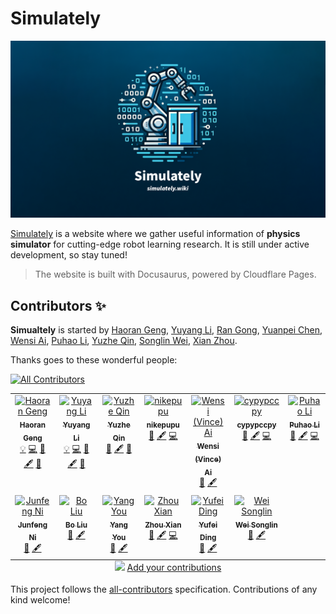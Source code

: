 # Simulately

![Teaser](assets/teaser.png)

[Simulately](https://simulately.wiki) is a website where we gather useful information of **physics simulator** for cutting-edge robot learning research. It is still under active development, so stay tuned!

> The website is built with Docusaurus, powered by Cloudflare Pages.

## Contributors ✨

**Simualtely** is started by [Haoran Geng](https://geng-haoran.github.io/), [Yuyang Li](https://yuyangli.com/), [Ran Gong](https://nikepupu.github.io/), [Yuanpei Chen](https://cypypccpy.github.io/), [Wensi Ai](https://wensi-ai.github.io), [Puhao Li](https://xiaoyao-li.github.io/), [Yuzhe Qin](https://yzqin.github.io/), [Songlin Wei](http://wei.songl.in/), [Xian Zhou](https://www.zhou-xian.com/).

Thanks goes to these wonderful people:
<!-- ALL-CONTRIBUTORS-BADGE:START - Do not remove or modify this section -->
[![All Contributors](https://img.shields.io/badge/all_contributors-13-orange.svg?style=flat-square)](#contributors-)
<!-- ALL-CONTRIBUTORS-BADGE:END -->

<!-- ALL-CONTRIBUTORS-LIST:START - Do not remove or modify this section -->
<!-- prettier-ignore-start -->
<!-- markdownlint-disable -->
<table>
  <tbody>
    <tr>
      <td align="center" valign="top" width="14.28%"><a href="https://geng-haoran.github.io/"><img src="https://avatars.githubusercontent.com/u/71596067?v=4?s=100" width="100px;" alt="Haoran Geng"/><br /><sub><b>Haoran Geng</b></sub></a><br /><a href="#example-geng-haoran" title="Examples">💡</a> <a href="https://github.com/geng-haoran/Simulately/commits?author=geng-haoran" title="Code">💻</a> <a href="https://github.com/geng-haoran/Simulately/commits?author=geng-haoran" title="Documentation">📖</a> <a href="#content-geng-haoran" title="Content">🖋</a> <a href="#blog-geng-haoran" title="Blogposts">📝</a></td>
      <td align="center" valign="top" width="14.28%"><a href="https://yuyangli.com/"><img src="https://avatars.githubusercontent.com/u/26186351?v=4?s=100" width="100px;" alt="Yuyang Li"/><br /><sub><b>Yuyang Li</b></sub></a><br /><a href="#example-YuyangLee" title="Examples">💡</a> <a href="https://github.com/geng-haoran/Simulately/commits?author=YuyangLee" title="Code">💻</a> <a href="https://github.com/geng-haoran/Simulately/commits?author=YuyangLee" title="Documentation">📖</a> <a href="#content-YuyangLee" title="Content">🖋</a> <a href="#blog-YuyangLee" title="Blogposts">📝</a></td>
      <td align="center" valign="top" width="14.28%"><a href="https://github.com/yzqin"><img src="https://avatars.githubusercontent.com/u/24649446?v=4?s=100" width="100px;" alt="Yuzhe Qin"/><br /><sub><b>Yuzhe Qin</b></sub></a><br /><a href="https://github.com/geng-haoran/Simulately/commits?author=yzqin" title="Documentation">📖</a> <a href="#content-yzqin" title="Content">🖋</a> <a href="#blog-yzqin" title="Blogposts">📝</a></td>
      <td align="center" valign="top" width="14.28%"><a href="https://github.com/nikepupu"><img src="https://avatars.githubusercontent.com/u/10679688?v=4?s=100" width="100px;" alt="nikepupu"/><br /><sub><b>nikepupu</b></sub></a><br /><a href="https://github.com/geng-haoran/Simulately/commits?author=nikepupu" title="Documentation">📖</a> <a href="#content-nikepupu" title="Content">🖋</a> <a href="https://github.com/geng-haoran/Simulately/commits?author=nikepupu" title="Code">💻</a></td>
      <td align="center" valign="top" width="14.28%"><a href="https://github.com/wensi-ai"><img src="https://avatars.githubusercontent.com/u/59036629?v=4?s=100" width="100px;" alt="Wensi (Vince) Ai"/><br /><sub><b>Wensi (Vince) Ai</b></sub></a><br /><a href="https://github.com/geng-haoran/Simulately/commits?author=wensi-ai" title="Documentation">📖</a> <a href="#content-wensi-ai" title="Content">🖋</a></td>
      <td align="center" valign="top" width="14.28%"><a href="https://cypypccpy.github.io/"><img src="https://avatars.githubusercontent.com/u/55881363?v=4?s=100" width="100px;" alt="cypypccpy"/><br /><sub><b>cypypccpy</b></sub></a><br /><a href="https://github.com/geng-haoran/Simulately/commits?author=cypypccpy" title="Documentation">📖</a> <a href="#content-cypypccpy" title="Content">🖋</a> <a href="https://github.com/geng-haoran/Simulately/commits?author=cypypccpy" title="Code">💻</a></td>
      <td align="center" valign="top" width="14.28%"><a href="https://xiaoyao-li.github.io/"><img src="https://avatars.githubusercontent.com/u/64306155?v=4?s=100" width="100px;" alt="Puhao Li"/><br /><sub><b>Puhao Li</b></sub></a><br /><a href="https://github.com/geng-haoran/Simulately/commits?author=Xiaoyao-Li" title="Documentation">📖</a> <a href="#content-Xiaoyao-Li" title="Content">🖋</a> <a href="https://github.com/geng-haoran/Simulately/commits?author=Xiaoyao-Li" title="Code">💻</a></td>
    </tr>
    <tr>
      <td align="center" valign="top" width="14.28%"><a href="https://github.com/DaLi-Jack"><img src="https://avatars.githubusercontent.com/u/70205757?v=4?s=100" width="100px;" alt="Junfeng Ni"/><br /><sub><b>Junfeng Ni</b></sub></a><br /><a href="https://github.com/geng-haoran/Simulately/commits?author=DaLi-Jack" title="Documentation">📖</a> <a href="#content-DaLi-Jack" title="Content">🖋</a></td>
      <td align="center" valign="top" width="14.28%"><a href="https://github.com/Benjamin-eecs"><img src="https://avatars.githubusercontent.com/u/32269413?v=4?s=100" width="100px;" alt="Bo Liu"/><br /><sub><b>Bo Liu</b></sub></a><br /><a href="https://github.com/geng-haoran/Simulately/commits?author=Benjamin-eecs" title="Documentation">📖</a> <a href="#content-Benjamin-eecs" title="Content">🖋</a></td>
      <td align="center" valign="top" width="14.28%"><a href="https://github.com/qq456cvb"><img src="https://avatars.githubusercontent.com/u/7703989?v=4?s=100" width="100px;" alt="Yang You"/><br /><sub><b>Yang You</b></sub></a><br /><a href="https://github.com/geng-haoran/Simulately/commits?author=qq456cvb" title="Documentation">📖</a> <a href="#content-qq456cvb" title="Content">🖋</a></td>
      <td align="center" valign="top" width="14.28%"><a href="https://www.zhou-xian.com/"><img src="https://avatars.githubusercontent.com/u/19647225?v=4?s=100" width="100px;" alt="Zhou Xian"/><br /><sub><b>Zhou Xian</b></sub></a><br /><a href="https://github.com/geng-haoran/Simulately/commits?author=zhouxian" title="Documentation">📖</a> <a href="#content-zhouxian" title="Content">🖋</a> <a href="https://github.com/geng-haoran/Simulately/commits?author=zhouxian" title="Code">💻</a></td>
      <td align="center" valign="top" width="14.28%"><a href="https://github.com/Selina2023"><img src="https://avatars.githubusercontent.com/u/141034149?v=4?s=100" width="100px;" alt="Yufei Ding"/><br /><sub><b>Yufei Ding</b></sub></a><br /><a href="https://github.com/geng-haoran/Simulately/commits?author=Selina2023" title="Documentation">📖</a> <a href="#content-Selina2023" title="Content">🖋</a></td>
      <td align="center" valign="top" width="14.28%"><a href="https://github.com/songlin"><img src="https://avatars.githubusercontent.com/u/853045?v=4?s=100" width="100px;" alt="Wei Songlin"/><br /><sub><b>Wei Songlin</b></sub></a><br /><a href="https://github.com/geng-haoran/Simulately/commits?author=songlin" title="Documentation">📖</a> <a href="#content-songlin" title="Content">🖋</a></td>
    </tr>
  </tbody>
  <tfoot>
    <tr>
      <td align="center" size="13px" colspan="7">
        <img src="https://raw.githubusercontent.com/all-contributors/all-contributors-cli/1b8533af435da9854653492b1327a23a4dbd0a10/assets/logo-small.svg">
          <a href="https://all-contributors.js.org/docs/en/bot/usage">Add your contributions</a>
        </img>
      </td>
    </tr>
  </tfoot>
</table>

<!-- markdownlint-restore -->
<!-- prettier-ignore-end -->

<!-- ALL-CONTRIBUTORS-LIST:END -->

<!-- example,code,doc,content,blog  -->

This project follows the [all-contributors](https://github.com/all-contributors/all-contributors) specification. Contributions of any kind welcome!